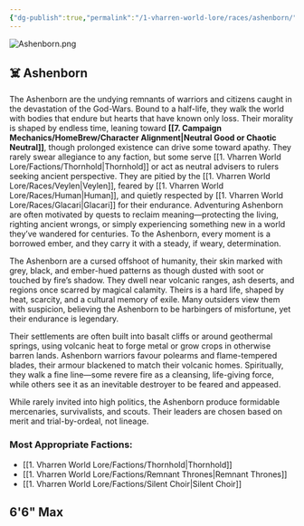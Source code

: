 ```yaml
---
{"dg-publish":true,"permalink":"/1-vharren-world-lore/races/ashenborn/"}
---
```


![Ashenborn.png](/img/user/z.%20Assets/Ashenborn.png)
## ☠️ **Ashenborn**

The Ashenborn are the undying remnants of warriors and citizens caught in the devastation of the God-Wars. Bound to a half-life, they walk the world with bodies that endure but hearts that have known only loss. Their morality is shaped by endless time, leaning toward **[[7. Campaign Mechanics/HomeBrew/Character Alignment\|Neutral Good or Chaotic Neutral]]**, though prolonged existence can drive some toward apathy. They rarely swear allegiance to any faction, but some serve [[1. Vharren World Lore/Factions/Thornhold\|Thornhold]] or act as neutral advisers to rulers seeking ancient perspective. They are pitied by the [[1. Vharren World Lore/Races/Veylen\|Veylen]], feared by [[1. Vharren World Lore/Races/Human\|Human]], and quietly respected by [[1. Vharren World Lore/Races/Glacari\|Glacari]] for their endurance. Adventuring Ashenborn are often motivated by quests to reclaim meaning—protecting the living, righting ancient wrongs, or simply experiencing something new in a world they’ve wandered for centuries. To the Ashenborn, every moment is a borrowed ember, and they carry it with a steady, if weary, determination.

The Ashenborn are a cursed offshoot of humanity, their skin marked with grey, black, and ember-hued patterns as though dusted with soot or touched by fire’s shadow. They dwell near volcanic ranges, ash deserts, and regions once scarred by magical calamity. Theirs is a hard life, shaped by heat, scarcity, and a cultural memory of exile. Many outsiders view them with suspicion, believing the Ashenborn to be harbingers of misfortune, yet their endurance is legendary.

Their settlements are often built into basalt cliffs or around geothermal springs, using volcanic heat to forge metal or grow crops in otherwise barren lands. Ashenborn warriors favour polearms and flame-tempered blades, their armour blackened to match their volcanic homes. Spiritually, they walk a fine line—some revere fire as a cleansing, life-giving force, while others see it as an inevitable destroyer to be feared and appeased.

While rarely invited into high politics, the Ashenborn produce formidable mercenaries, survivalists, and scouts. Their leaders are chosen based on merit and trial-by-ordeal, not lineage.

### **Most Appropriate Factions:**
- [[1. Vharren World Lore/Factions/Thornhold\|Thornhold]]
- [[1. Vharren World Lore/Factions/Remnant Thrones\|Remnant Thrones]]
- [[1. Vharren World Lore/Factions/Silent Choir\|Silent Choir]]

6'6" Max
---
